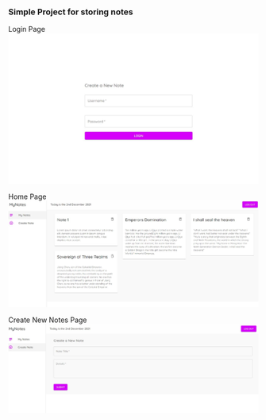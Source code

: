 ### Simple Project for storing notes

Login Page
![Login Page](https://github.com/niranjanblank/MyNotes/blob/main/screenshots/login_page.JPG)


Home Page
![Login Page](https://github.com/niranjanblank/MyNotes/blob/main/screenshots/my_notes.JPG)

Create New Notes Page
![Create Page](https://github.com/niranjanblank/MyNotes/blob/main/screenshots/create_notes.JPG)
